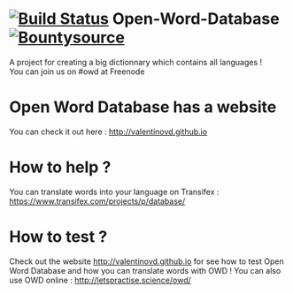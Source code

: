 # [![Build Status](https://travis-ci.org/ValentinOVD/Open-Word-Database.svg?branch=botupload)](https://travis-ci.org/ValentinOVD/Open-Word-Database) Open-Word-Database [![Bountysource](https://www.bountysource.com/badge/team?team_id=76329&style=raised)](https://www.bountysource.com/teams/vovd?utm_source=vOVD&utm_medium=shield&utm_campaign=raised)
  
A project for creating a big dictionnary which contains all languages !    
You can join us on #owd at Freenode 
 
# Open Word Database has a website

You can check it out here : http://valentinovd.github.io

# How to help ?

  
You can translate words into your language on Transifex : https://www.transifex.com/projects/p/database/
  
  
# How to test ?
Check out the website http://valentinovd.github.io for see how to test Open Word Database and how you can translate words with OWD !
You can also use OWD online : http://letspractise.science/owd/
